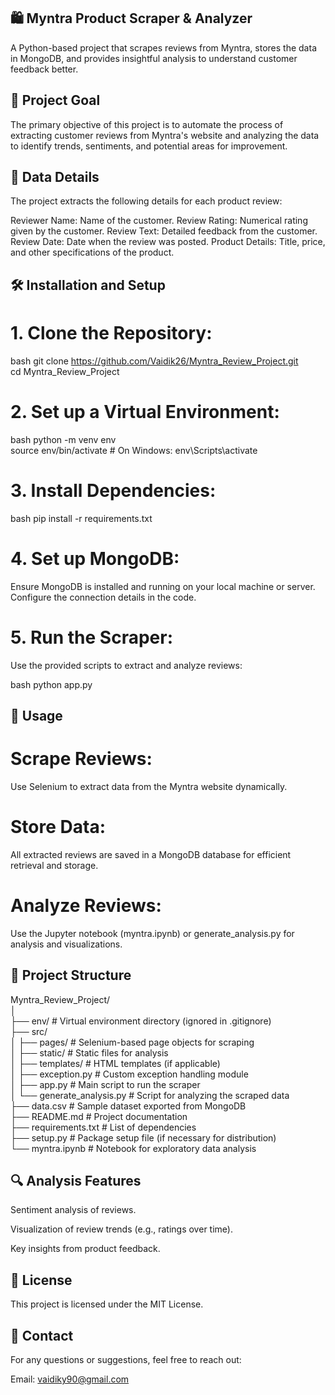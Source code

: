 ## 🛍️ Myntra Product Scraper & Analyzer

A Python-based project that scrapes reviews from Myntra, stores the data in MongoDB, and provides insightful analysis to understand customer feedback better.

## 📝 Project Goal

The primary objective of this project is to automate the process of extracting customer reviews from Myntra's website and analyzing the data to identify trends, sentiments, and potential areas for improvement.

## 📂 Data Details

The project extracts the following details for each product review:

Reviewer Name: Name of the customer.
Review Rating: Numerical rating given by the customer.
Review Text: Detailed feedback from the customer.
Review Date: Date when the review was posted.
Product Details: Title, price, and other specifications of the product.

## 🛠️ Installation and Setup

# 1. Clone the Repository:

bash
git clone https://github.com/Vaidik26/Myntra_Review_Project.git  
cd Myntra_Review_Project  

# 2. Set up a Virtual Environment:

bash
python -m venv env  
source env/bin/activate  # On Windows: env\Scripts\activate  

# 3. Install Dependencies:

bash
pip install -r requirements.txt  

# 4. Set up MongoDB:

Ensure MongoDB is installed and running on your local machine or server.
Configure the connection details in the code.

# 5. Run the Scraper:

Use the provided scripts to extract and analyze reviews:

bash
python app.py  

## 🚀 Usage

# Scrape Reviews:

Use Selenium to extract data from the Myntra website dynamically.

# Store Data:

All extracted reviews are saved in a MongoDB database for efficient retrieval and storage.

# Analyze Reviews:

Use the Jupyter notebook (myntra.ipynb) or generate_analysis.py for analysis and visualizations.

## 📁 Project Structure

Myntra_Review_Project/  
│  
├── env/                     # Virtual environment directory (ignored in .gitignore)  
├── src/  
│   ├── pages/               # Selenium-based page objects for scraping  
│   ├── static/              # Static files for analysis  
│   ├── templates/           # HTML templates (if applicable)  
│   ├── exception.py         # Custom exception handling module  
│   ├── app.py               # Main script to run the scraper  
│   └── generate_analysis.py # Script for analyzing the scraped data  
├── data.csv                 # Sample dataset exported from MongoDB  
├── README.md                # Project documentation  
├── requirements.txt         # List of dependencies  
├── setup.py                 # Package setup file (if necessary for distribution)  
└── myntra.ipynb             # Notebook for exploratory data analysis  

## 🔍 Analysis Features

Sentiment analysis of reviews.

Visualization of review trends (e.g., ratings over time).

Key insights from product feedback.

## 📜 License

This project is licensed under the MIT License.

## 👥 Contact

For any questions or suggestions, feel free to reach out:

Email: vaidiky90@gmail.com
